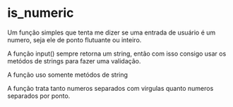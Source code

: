 # is_numeric
Um função simples que tenta me dizer se uma entrada de usuário é um numero, seja ele de ponto flutuante ou inteiro.

A função input() sempre retorna um string, então com isso consigo usar os metódos de strings para fazer uma validação.

A função uso somente metódos de string

A função trata tanto numeros separados com virgulas quanto numeros separados por ponto.
